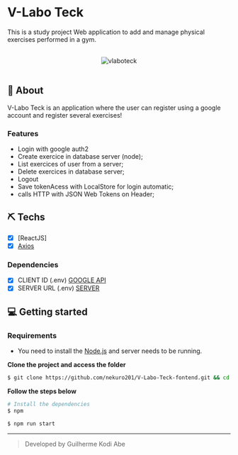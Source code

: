# V-Labo Teck
This is a study project Web application to add and manage physical exercises performed in a gym.

<br>

<div align="center" margin-top="60px" >
  <img src="https://i.imgur.com/gSeEu5W.png" alt="vlaboteck" />
</div>

<br>

## 🚀 About
V-Labo Teck is an application where the user can register using a google account and register several exercises!

### Features

- Login with google auth2
- Create exercice in database server (node);
- List exercices of user from a server;
- Delete exercices in database server;
- Logout
- Save tokenAcess with LocalStore for login automatic;
- calls HTTP with JSON Web Tokens on Header;

## ⛏ Techs
- [X] [ReactJS]
- [X] [Axios](https://axios-http.com)

### Dependencies
- [X] CLIENT ID (.env) [GOOGLE API](https://console.cloud.google.com)
- [X] SERVER URL (.env) [SERVER](https://)

## 💻 Getting started

### Requirements

- You need to install the [Node.js](https://nodejs.org/en/download/) and server needs to be running.

**Clone the project and access the folder**

```bash
$ git clone https://github.com/nekuro201/V-Labo-Teck-fontend.git && cd V-Labo-Teck-fontend
```

**Follow the steps below**

```bash
# Install the dependencies
$ npm

$ npm run start
```

---
<blockquote>
    Developed by Guilherme Kodi Abe
</blockquote>
